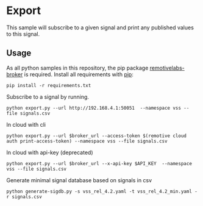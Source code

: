# Export
This sample will subscribe to a given signal and print any published values to this signal.

## Usage

As all python samples in this repository, the pip package [remotivelabs-broker](https://pypi.org/project/remotivelabs-broker/) is required. Install all requirements with [pip](https://pypi.org/):

    pip install -r requirements.txt

Subscribe to a signal by running.

    python export.py --url http://192.168.4.1:50051  --namespace vss --file signals.csv
    
In cloud with cli

    python export.py --url $broker_url --access-token $(remotive cloud auth print-access-token) --namespace vss --file signals.csv


In cloud with api-key (deprecated)

    python export.py --url $broker_url --x-api-key $API_KEY  --namespace vss --file signals.csv


Generate minimal signal database based on signals in csv

    python generate-sigdb.py -s vss_rel_4.2.yaml -t vss_rel_4.2_min.yaml -r signals.csv